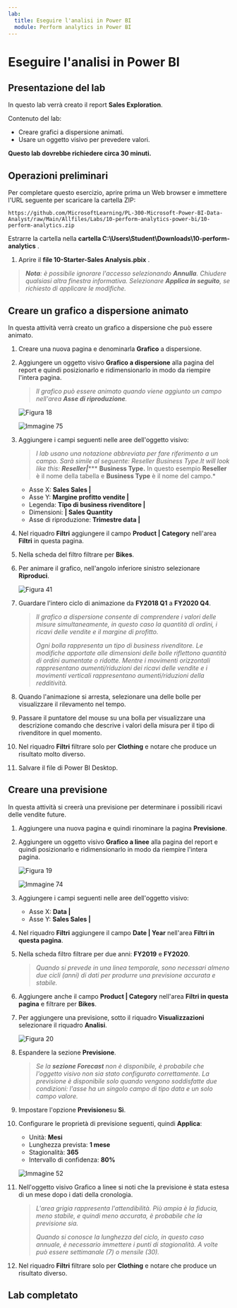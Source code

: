 ```yaml
---
lab:
  title: Eseguire l'analisi in Power BI
  module: Perform analytics in Power BI
---
```


# Eseguire l'analisi in Power BI

## Presentazione del lab

In questo lab verrà creato il report **Sales Exploration**.

Contenuto del lab:

- Creare grafici a dispersione animati.
- Usare un oggetto visivo per prevedere valori.

**Questo lab dovrebbe richiedere circa 30 minuti.**

## Operazioni preliminari

Per completare questo esercizio, aprire prima un Web browser e immettere l'URL seguente per scaricare la cartella ZIP:

`https://github.com/MicrosoftLearning/PL-300-Microsoft-Power-BI-Data-Analyst/raw/Main/Allfiles/Labs/10-perform-analytics-power-bi/10-perform-analytics.zip`

Estrarre la cartella nella **cartella C:\Users\Student\Downloads\10-perform-analytics** .

1. Aprire il **file 10-Starter-Sales Analysis.pbix** .

> ***Nota**: è possibile ignorare l'accesso selezionando **Annulla**. Chiudere qualsiasi altra finestra informativa. Selezionare **Applica in seguito**, se richiesto di applicare le modifiche.*

## Creare un grafico a dispersione animato

In questa attività verrà creato un grafico a dispersione che può essere animato.

1. Creare una nuova pagina e denominarla **Grafico** a dispersione.

1. Aggiungere un oggetto visivo **Grafico a dispersione** alla pagina del report e quindi posizionarlo e ridimensionarlo in modo da riempire l'intera pagina.

    > *Il grafico può essere animato quando viene aggiunto un campo nell'area **Asse di riproduzione**.*

     ![Figura 18](Linked_image_Files/10-perform-analytics-power-bi_image15.png)

     ![Immagine 75](Linked_image_Files/10-perform-analytics-power-bi_image16.png)

1. Aggiungere i campi seguenti nelle aree dell'oggetto visivo:

    > *I lab usano una notazione abbreviata per fare riferimento a un campo. Sarà simile al seguente: Reseller Business Type.It will look like this: **Reseller\|****** **Business Type.** In questo esempio **Reseller** è il nome della tabella e **Business Type** è il nome del campo.*

     - Asse X: **Sales Sales \|**
     - Asse Y: **Margine profitto vendite \|**
     - Legenda: **Tipo di business rivenditore \|**
     - Dimensioni: **\| Sales Quantity**
     - Asse di riproduzione: **Trimestre data \|**

1. Nel riquadro **Filtri** aggiungere il campo **Product \| Category** nell'area **Filtri** in questa pagina.

1. Nella scheda del filtro filtrare per **Bikes**.

1. Per animare il grafico, nell'angolo inferiore sinistro selezionare **Riproduci**.

    ![Figura 41](Linked_image_Files/10-perform-analytics-power-bi_image19.png)

1. Guardare l'intero ciclo di animazione da **FY2018 Q1** a **FY2020 Q4**.

    > *Il grafico a dispersione consente di comprendere i valori delle misure simultaneamente, in questo caso la quantità di ordini, i ricavi delle vendite e il margine di profitto.*
    > 
    > *Ogni bolla rappresenta un tipo di business rivenditore. Le modifiche apportate alle dimensioni delle bolle riflettono quantità di ordini aumentate o ridotte. Mentre i movimenti orizzontali rappresentano aumenti/riduzioni dei ricavi delle vendite e i movimenti verticali rappresentano aumenti/riduzioni della redditività.*

1. Quando l'animazione si arresta, selezionare una delle bolle per visualizzare il rilevamento nel tempo.

1. Passare il puntatore del mouse su una bolla per visualizzare una descrizione comando che descrive i valori della misura per il tipo di rivenditore in quel momento.

1. Nel riquadro **Filtri** filtrare solo per **Clothing** e notare che produce un risultato molto diverso.

1. Salvare il file di Power BI Desktop.

## Creare una previsione

In questa attività si creerà una previsione per determinare i possibili ricavi delle vendite future.

1. Aggiungere una nuova pagina e quindi rinominare la pagina **Previsione**.

1. Aggiungere un oggetto visivo **Grafico a linee** alla pagina del report e quindi posizionarlo e ridimensionarlo in modo da riempire l'intera pagina.

     ![Figura 19](Linked_image_Files/10-perform-analytics-power-bi_image21.png)

     ![Immagine 74](Linked_image_Files/10-perform-analytics-power-bi_image22.png)

1. Aggiungere i campi seguenti nelle aree dell'oggetto visivo:

     - Asse X: **Data \|**
     - Asse Y: **Sales Sales \|**

1. Nel riquadro **Filtri** aggiungere il campo **Date \| Year** nell'area **Filtri in questa pagina**.

1. Nella scheda filtro filtrare per due anni: **FY2019** e **FY2020**.

    > *Quando si prevede in una linea temporale, sono necessari almeno due cicli (anni) di dati per produrre una previsione accurata e stabile.*

1. Aggiungere anche il campo **Product \| Category** nell'area **Filtri in questa pagina** e filtrare per **Bikes**.

1. Per aggiungere una previsione, sotto il riquadro **Visualizzazioni** selezionare il riquadro **Analisi**.

     ![Figura 20](Linked_image_Files/10-perform-analytics-power-bi_image26.png)

1. Espandere la sezione **Previsione**.

    > *Se la **sezione Forecast** non è disponibile, è probabile che l'oggetto visivo non sia stato configurato correttamente. La previsione è disponibile solo quando vengono soddisfatte due condizioni: l'asse ha un singolo campo di tipo data e un solo campo valore.*

1. Impostare l'opzione **Previsione**su **Sì**.

1. Configurare le proprietà di previsione seguenti, quindi **Applica**:

    - Unità: **Mesi**
    - Lunghezza prevista: **1 mese**
    - Stagionalità: **365**
    - Intervallo di confidenza: **80%**

    ![Immagine 52](Linked_image_Files/10-perform-analytics-power-bi_image29.png)

1. Nell'oggetto visivo Grafico a linee si noti che la previsione è stata estesa di un mese dopo i dati della cronologia.

    > *L'area grigia rappresenta l'attendibilità. Più ampia è la fiducia, meno stabile, e quindi meno accurata, è probabile che la previsione sia.*
    >
    > *Quando si conosce la lunghezza del ciclo, in questo caso annuale, è necessario immettere i punti di stagionalità. A volte può essere settimanale (7) o mensile (30).*

1. Nel riquadro **Filtri** filtrare solo per **Clothing** e notare che produce un risultato diverso.

## Lab completato
